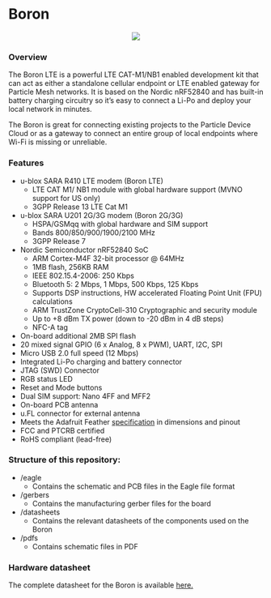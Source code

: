 # Boron

<div align=center><img src="https://github.com/particle-iot/boron/blob/master/images/boron-top.png" ></div>

### Overview

The Boron LTE is a powerful LTE CAT-M1/NB1 enabled development kit that can act as either a standalone cellular endpoint or LTE enabled gateway for Particle Mesh networks. It is based on the Nordic nRF52840 and has built-in battery charging circuitry so it’s easy to connect a Li-Po and deploy your local network in minutes.

The Boron is great for connecting existing projects to the Particle Device Cloud or as a gateway to connect an entire group of local endpoints where Wi-Fi is missing or unreliable.

### Features

* u-blox SARA R410 LTE modem (Boron LTE)
  * LTE CAT M1/ NB1 module with global hardware support (MVNO support for US only) 
  * 3GPP Release 13 LTE Cat M1 
* u-blox SARA U201 2G/3G modem (Boron 2G/3G)
  * HSPA/GSMqq with global hardware and SIM support 
  * Bands 800/850/900/1900/2100 MHz 
  * 3GPP Release 7 
* Nordic Semiconductor nRF52840 SoC 
  * ARM Cortex-M4F 32-bit processor @ 64MHz 
  * 1MB flash, 256KB RAM 
  * IEEE 802.15.4-2006: 250 Kbps 
  * Bluetooth 5: 2 Mbps, 1 Mbps, 500 Kbps, 125 Kbps 
  * Supports DSP instructions, HW accelerated Floating Point Unit (FPU) calculations 
  * ARM TrustZone CryptoCell-310 Cryptographic and security module 
  * Up to +8 dBm TX power (down to -20 dBm in 4 dB steps) 
  * NFC-A tag
* On-board additional 2MB SPI flash
* 20 mixed signal GPIO (6 x Analog, 8 x PWM), UART, I2C, SPI
* Micro USB 2.0 full speed (12 Mbps)
* Integrated Li-Po charging and battery connector
* JTAG (SWD) Connector
* RGB status LED
* Reset and Mode buttons
* Dual SIM support: Nano 4FF and MFF2
* On-board PCB antenna
* u.FL connector for external antenna
* Meets the Adafruit Feather [specification](https://learn.adafruit.com/adafruit-feather/feather-specification) in dimensions and pinout
* FCC and PTCRB certified
* RoHS compliant (lead-free)

### Structure of this repository:
 - /eagle
     + Contains the schematic and PCB files in the Eagle file format
 - /gerbers
     + Contains the manufacturing gerber files for the board
 - /datasheets
     + Contains the relevant datasheets of the components used on the Boron
 - /pdfs
     + Contains schematic files in PDF 

### Hardware datasheet

The complete datasheet for the Boron is available [here.](https://docs.particle.io/datasheets/cellular/boron-datasheet/
)
